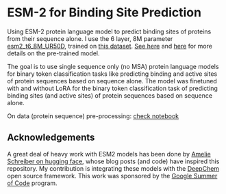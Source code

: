 
# ESM-2 for Binding Site Prediction 

Using ESM-2 protein language model to predict binding sites of proteins from their sequence alone. I use the 6 layer, 8M parameter [esm2_t6_8M_UR50D](https://github.com/facebookresearch/esm), trained on [this dataset](https://huggingface.co/datasets/AmelieSchreiber/general_binding_sites). [See here](https://huggingface.co/facebook/esm2_t6_8M_UR50D) and [here](https://huggingface.co/docs/transformers/model_doc/esm) for more details on the pre-trained model.  

The goal is to use single sequence only (no MSA) protein language models for binary token classification tasks like predicting binding and active sites of protein sequences based on sequence alone. The model was finetuned with and without LoRA for the binary token classification task of predicting binding sites (and active sites) of protein sequences based on sequence alone. 

On data (protein sequence) pre-processing: [check notebook](https://github.com/elisagdelope/ESM2-bindingsites/blob/master/data_preprocessing_notebook_v1.ipynb)



## Acknowledgements
A great deal of heavy work with ESM2 models has been done by [Amelie Schreiber on hugging face](https://huggingface.co/AmelieSchreiber), whose blog posts (and code) have inspired this repository. My contribution is integrating these models with the [DeepChem](https://github.com/deepchem/deepchem/tree/master) open source framework. This work was sponsored by the [Google Summer of Code](https://summerofcode.withgoogle.com/) program.


